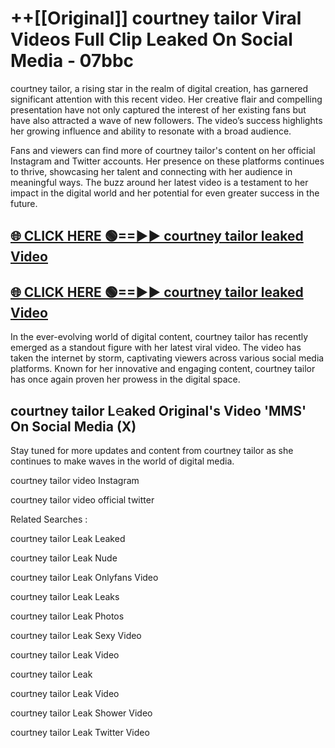 # ++[[Original]] courtney tailor Viral Videos Full Clip Leaked On Social Media - 07bbc<br>

courtney tailor, a rising star in the realm of digital creation, has garnered significant attention with this recent video. Her creative flair and compelling presentation have not only captured the interest of her existing fans but have also attracted a wave of new followers. The video’s success highlights her growing influence and ability to resonate with a broad audience.

Fans and viewers can find more of courtney tailor's content on her official Instagram and Twitter accounts. Her presence on these platforms continues to thrive, showcasing her talent and connecting with her audience in meaningful ways. The buzz around her latest video is a testament to her impact in the digital world and her potential for even greater success in the future.


## [🌐 CLICK HERE 🟢==►► courtney tailor leaked Video ](https://onlyclips.site?title=courtney_tailor&ref=git)

## [🌐 CLICK HERE 🟢==►► courtney tailor leaked Video ](https://onlyclips.site?title=courtney_tailor&ref=git)


In the ever-evolving world of digital content, courtney tailor has recently emerged as a standout figure with her latest viral video. The video has taken the internet by storm, captivating viewers across various social media platforms. Known for her innovative and engaging content, courtney tailor has once again proven her prowess in the digital space.



## courtney tailor L𝚎aked Original's Video 'MMS' On Social Media (X)


Stay tuned for more updates and content from courtney tailor as she continues to make waves in the world of digital media.

courtney tailor video Instagram

courtney tailor video official twitter


Related Searches :

courtney tailor Leak Leaked

courtney tailor Leak Nude

courtney tailor Leak Onlyfans Video

courtney tailor Leak Leaks

courtney tailor Leak Photos

courtney tailor Leak Sexy Video

courtney tailor Leak Video

courtney tailor Leak

courtney tailor Leak Video

courtney tailor Leak Shower Video

courtney tailor Leak Twitter Video

